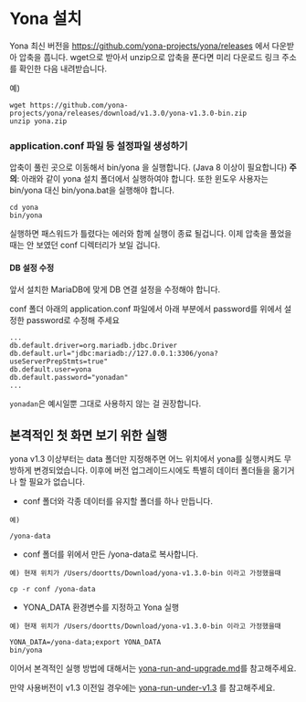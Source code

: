 Yona 설치
===

Yona 최신 버전을 https://github.com/yona-projects/yona/releases 에서 다운받아 압축을 풉니다. 
wget으로 받아서 unzip으로 압축을 푼다면 미리 다운로드 링크 주소를 확인한 다음 내려받습니다.

예)

    wget https://github.com/yona-projects/yona/releases/download/v1.3.0/yona-v1.3.0-bin.zip
    unzip yona.zip

### application.conf 파일 등 설정파일 생성하기

압축이 풀린 곳으로 이동해서 bin/yona 을 실행합니다. (Java 8 이상이 필요합니다)
**주의**: 아래와 같이 yona 설치 폴더에서 실행하여야 합니다. 또한 윈도우 사용자는 bin/yona 대신 bin/yona.bat을 실행해야 합니다.

```
cd yona
bin/yona
```

실행하면 패스워드가 틀렸다는 에러와 함께 실행이 종료 될겁니다. 이제 압축을 풀었을때는 안 보였던 conf 디렉터리가 보일 겁니다. 

#### DB 설정 수정

앞서 설치한 MariaDB에 맞게 DB 연결 설정을 수정해야 합니다.

conf 폴더 아래의 application.conf 파일에서 아래 부분에서 password를 위에서 설정한 password로 수정해 주세요
```
...
db.default.driver=org.mariadb.jdbc.Driver
db.default.url="jdbc:mariadb://127.0.0.1:3306/yona?useServerPrepStmts=true"
db.default.user=yona
db.default.password="yonadan"
...
```

`yonadan`은 예시일뿐 그대로 사용하지 않는 걸 권장합니다. 


본격적인 첫 화면 보기 위한 실행
----

yona v1.3 이상부터는 data 폴더만 지정해주면 어느 위치에서 yona를 실행시켜도 무방하게 변경되었습니다. 이후에 버전 업그레이드시에도 특별히 데이터 폴더들을 옮기거나 할 필요가 없습니다.

- conf 폴더와 각종 데이터를 유지할 폴더를 하나 만듭니다.
```
예)

/yona-data
```
- conf 폴더를 위에서 만든 /yona-data로 복사합니다.
```
예) 현재 위치가 /Users/doortts/Download/yona-v1.3.0-bin 이라고 가정했을때 

cp -r conf /yona-data
```

- YONA_DATA 환경변수를 지정하고 Yona 실행
```
예) 현재 위치가 /Users/doortts/Download/yona-v1.3.0-bin 이라고 가정했을때 

YONA_DATA=/yona-data;export YONA_DATA
bin/yona
```

이어서 본격적인 실행 방법에 대해서는 [yona-run-and-upgrade.md](yona-run-and-upgrade.md)를 참고해주세요.

만약 사용버전이 v1.3 이전일 경우에는 [yona-run-under-v1.3](yona-run-under-v1.3.md) 를 참고해주세요.

